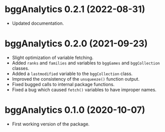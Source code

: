 # bggAnalytics 0.2.1 (2022-08-31)

* Updated documentation.


# bggAnalytics 0.2.0 (2021-09-23)

* Slight optimization of variable fetching.
* Added `ranks` and `families` and  variables to `bggGames` and `bggCollection` classes.
* Added a `lastmodified` variable to the `bggCollection` class.
* Improved the consistency of the `unsqueeze()` function output.
* Fixed bugged calls to internal package functions.
* Fixed a bug which caused `fetch()` variables to have improper names.


# bggAnalytics 0.1.0 (2020-10-07)

* First working version of the package.
